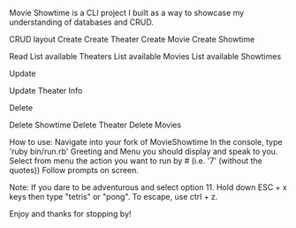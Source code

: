 Movie Showtime is a CLI project I built as a way to showcase my understanding of databases and CRUD.

CRUD layout
Create
Create Theater
Create Movie
Create Showtime

Read
List available Theaters
List available Movies
List available Showtimes

Update

Update Theater Info

Delete

Delete Showtime
Delete Theater
Delete Movies

How to use:
Navigate into your fork of MovieShowtime
In the console, type 'ruby bin/run.rb'
Greeting and Menu you should display and speak to you.
Select from menu the action you want to run by # (i.e. '7' (without the quotes))
Follow prompts on screen.

Note: If you dare to be adventurous and select option 11. Hold down ESC + x keys then type "tetris" or "pong".
To escape, use ctrl + z.

Enjoy and thanks for stopping by!
